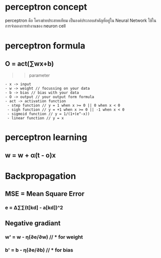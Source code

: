 # perceptron concept
perceptron คือ โครงข่ายประสาทเทียม เป็นองค์ประกอบสำคัญที่อยู่ใน Neural Network
ใช้ในการจำลองการทำงานของ neuron cell

# perceptron formula
## O = act(∑wx+b)
>> parameter
```
- x -> input
- w -> weight // focussing on your data
- b -> bias // bias with your data
- O -> output // your output form formula
- act -> activation function
 - step function // y = 1 when x >= 0 || 0 when x < 0
 - sigh function // y = +1 when x >= 0 || -1 when x < 0
 - sigmoid function // y = 1/(1+(e^-x))
 - linear function // y = x
```

# perceptron learning
## w = w + α(t - o)x

# Backpropagation
## MSE = Mean Square Error
### e = Δ∑∑(t[kd] - a[kd])^2

## Negative gradiant
### w' = w - η(∂e/∂w) // * for weight
### b' = b - η(∂e/∂b) // * for bias